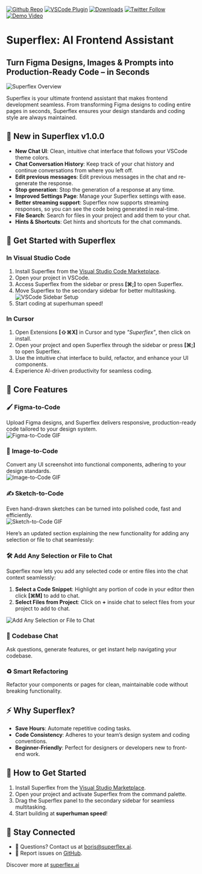 [twitter-shield]: https://img.shields.io/twitter/follow/superflex_ai?style=social
[twitter-url]: https://x.com/superflex_ai
[github-shield]: https://img.shields.io/github/stars/aquila-lab/superflex-vscode?style=social
[github-url]: https://github.com/aquila-lab/superflex-vscode
[vscode-shield]: https://img.shields.io/visual-studio-marketplace/r/aquilalabs.superflex?logo=visual-studio-code&style=social
[vscode-url]: https://marketplace.visualstudio.com/items?itemName=aquilalabs.superflex
[downloads-shield]: https://img.shields.io/visual-studio-marketplace/d/aquilalabs.superflex?style=social
[downloads-url]: https://marketplace.visualstudio.com/items?itemName=aquilalabs.superflex
[youtube-shield]: https://img.shields.io/badge/Demo-Video-red?style=flat&logo=youtube
[youtube-url]: https://youtu.be/pP25PXwV_60?si=Piz20NC4R0hWXSSS

[![Github Repo][github-shield]][github-url] [![VSCode Plugin][vscode-shield]][vscode-url] [![Downloads][downloads-shield]][downloads-url] [![Twitter Follow][twitter-shield]][twitter-url] [![Demo Video][youtube-shield]][youtube-url]

# Superflex: AI Frontend Assistant

## Turn Figma Designs, Images & Prompts into Production-Ready Code – in Seconds

![Superflex Overview](./docs/superflex-overview.gif)

Superflex is your ultimate frontend assistant that makes frontend development seamless. From transforming Figma designs to coding entire pages in seconds, Superflex ensures your design standards and coding style are always maintained.

## 🌟 **New in Superflex v1.0.0**

- **New Chat UI**: Clean, intuitive chat interface that follows your VSCode theme colors.
- **Chat Conversation History**: Keep track of your chat history and continue conversations from where you left off.
- **Edit previous messages**: Edit previous messages in the chat and re-generate the response.
- **Stop generation**: Stop the generation of a response at any time.
- **Improved Settings Page**: Manage your Superflex settings with ease.
- **Better streaming support**: Superflex now supports streaming responses, so you can see the code being generated in real-time.
- **File Search**: Search for files in your project and add them to your chat.
- **Hints & Shortcuts**: Get hints and shortcuts for the chat commands.

## 🚀 Get Started with Superflex

### In Visual Studio Code

1. Install Superflex from the [Visual Studio Code Marketplace][vscode-url].
2. Open your project in VSCode.
3. Access Superflex from the sidebar or press **[⌘;]** to open Superflex.
4. Move Superflex to the secondary sidebar for better multitasking.  
   ![VSCode Sidebar Setup](./docs/superflex-sidebar-setup.png)
5. Start coding at superhuman speed!

### In Cursor

1. Open Extensions **[⇧⌘X]** in Cursor and type _"Superflex"_, then click on install.
2. Open your project and open Superflex through the sidebar or press **[⌘;]** to open Superflex.
3. Use the intuitive chat interface to build, refactor, and enhance your UI components.
4. Experience AI-driven productivity for seamless coding.

## 🚀 **Core Features**

### 🖌️ **Figma-to-Code**

Upload Figma designs, and Superflex delivers responsive, production-ready code tailored to your design system.  
![Figma-to-Code GIF](./docs/superflex-figma-to-code.gif)

### 🎨 **Image-to-Code**

Convert any UI screenshot into functional components, adhering to your design standards.  
![Image-to-Code GIF](./docs/superflex-image-to-code.gif)

### ✍️ **Sketch-to-Code**

Even hand-drawn sketches can be turned into polished code, fast and efficiently.  
![Sketch-to-Code GIF](./docs/superflex-sketch-to-code.gif)

Here’s an updated section explaining the new functionality for adding any selection or file to chat seamlessly:

### 🛠 Add Any Selection or File to Chat

Superflex now lets you add any selected code or entire files into the chat context seamlessly:

1. **Select a Code Snippet**: Highlight any portion of code in your editor then click **[⌘M]** to add to chat.
2. **Select Files from Project**: Click on **+** inside chat to select files from your project to add to chat.

![Add Any Selection or File to Chat](./docs/superflex-add-selection-to-chat.gif)

### 💬 **Codebase Chat**

Ask questions, generate features, or get instant help navigating your codebase.

### ♻️ **Smart Refactoring**

Refactor your components or pages for clean, maintainable code without breaking functionality.

## ⚡ **Why Superflex?**

- **Save Hours**: Automate repetitive coding tasks.
- **Code Consistency**: Adheres to your team’s design system and coding conventions.
- **Beginner-Friendly**: Perfect for designers or developers new to front-end work.

## 📖 **How to Get Started**

1. Install Superflex from the [Visual Studio Marketplace][vscode-url].
2. Open your project and activate Superflex from the command palette.
3. Drag the Superflex panel to the secondary sidebar for seamless multitasking.
4. Start building at **superhuman speed**!

## 🔗 **Stay Connected**

- 💬 Questions? Contact us at [boris@superflex.ai](mailto:boris@superflex.ai).
- 🔧 Report issues on [GitHub](https://github.com/aquila-lab/superflex-vscode/issues).

Discover more at [superflex.ai](https://superflex.ai)
